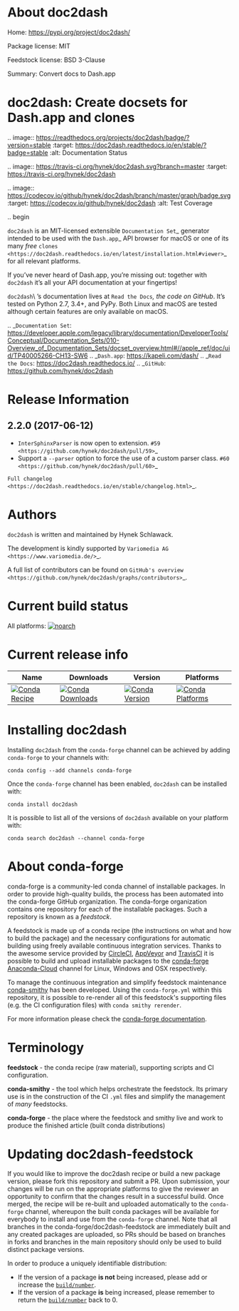 About doc2dash
==============

Home: https://pypi.org/project/doc2dash/

Package license: MIT

Feedstock license: BSD 3-Clause

Summary: Convert docs to Dash.app

doc2dash: Create docsets for Dash.app and clones
================================================

.. image:: https://readthedocs.org/projects/doc2dash/badge/?version=stable
   :target: https://doc2dash.readthedocs.io/en/stable/?badge=stable
   :alt: Documentation Status

.. image:: https://travis-ci.org/hynek/doc2dash.svg?branch=master
   :target: https://travis-ci.org/hynek/doc2dash

.. image:: https://codecov.io/github/hynek/doc2dash/branch/master/graph/badge.svg
  :target: https://codecov.io/github/hynek/doc2dash
  :alt: Test Coverage

.. begin


``doc2dash`` is an MIT-licensed extensible `Documentation Set`_ generator intended to be used with the `Dash.app`_ API browser for macOS or one of its many *free* `clones <https://doc2dash.readthedocs.io/en/latest/installation.html#viewer>`_ for all relevant platforms.

If you’ve never heard of Dash.app, you’re missing out:
together with ``doc2dash`` it’s all your API documentation at your fingertips!

``doc2dash``\ ’s documentation lives at `Read the Docs`_, the code on GitHub_.
It’s tested on Python 2.7, 3.4+, and PyPy.
Both Linux and macOS are tested although certain features are only available on macOS.


.. _`Documentation Set`: https://developer.apple.com/legacy/library/documentation/DeveloperTools/Conceptual/Documentation_Sets/010-Overview_of_Documentation_Sets/docset_overview.html#//apple_ref/doc/uid/TP40005266-CH13-SW6
.. _`Dash.app`: https://kapeli.com/dash/
.. _`Read the Docs`: https://doc2dash.readthedocs.io/
.. _`GitHub`:  https://github.com/hynek/doc2dash


Release Information
===================

2.2.0 (2017-06-12)
------------------

- ``InterSphinxParser`` is now open to extension.
  `#59 <https://github.com/hynek/doc2dash/pull/59>`_
- Support a ``--parser`` option to force the use of a custom parser class.
  `#60 <https://github.com/hynek/doc2dash/pull/60>`_

`Full changelog <https://doc2dash.readthedocs.io/en/stable/changelog.html>`_.

Authors
=======

``doc2dash`` is written and maintained by Hynek Schlawack.

The development is kindly supported by `Variomedia AG <https://www.variomedia.de/>`_.

A full list of contributors can be found on `GitHub's overview <https://github.com/hynek/doc2dash/graphs/contributors>`_.




Current build status
====================

All platforms:
[![noarch](https://img.shields.io/circleci/project/github/conda-forge/doc2dash-feedstock/master.svg?label=noarch)](https://circleci.com/gh/conda-forge/doc2dash-feedstock)

Current release info
====================

| Name | Downloads | Version | Platforms |
| --- | --- | --- | --- |
| [![Conda Recipe](https://img.shields.io/badge/recipe-doc2dash-green.svg)](https://anaconda.org/conda-forge/doc2dash) | [![Conda Downloads](https://img.shields.io/conda/dn/conda-forge/doc2dash.svg)](https://anaconda.org/conda-forge/doc2dash) | [![Conda Version](https://img.shields.io/conda/vn/conda-forge/doc2dash.svg)](https://anaconda.org/conda-forge/doc2dash) | [![Conda Platforms](https://img.shields.io/conda/pn/conda-forge/doc2dash.svg)](https://anaconda.org/conda-forge/doc2dash) |

Installing doc2dash
===================

Installing `doc2dash` from the `conda-forge` channel can be achieved by adding `conda-forge` to your channels with:

```
conda config --add channels conda-forge
```

Once the `conda-forge` channel has been enabled, `doc2dash` can be installed with:

```
conda install doc2dash
```

It is possible to list all of the versions of `doc2dash` available on your platform with:

```
conda search doc2dash --channel conda-forge
```


About conda-forge
=================

conda-forge is a community-led conda channel of installable packages.
In order to provide high-quality builds, the process has been automated into the
conda-forge GitHub organization. The conda-forge organization contains one repository
for each of the installable packages. Such a repository is known as a *feedstock*.

A feedstock is made up of a conda recipe (the instructions on what and how to build
the package) and the necessary configurations for automatic building using freely
available continuous integration services. Thanks to the awesome service provided by
[CircleCI](https://circleci.com/), [AppVeyor](https://www.appveyor.com/)
and [TravisCI](https://travis-ci.org/) it is possible to build and upload installable
packages to the [conda-forge](https://anaconda.org/conda-forge)
[Anaconda-Cloud](https://anaconda.org/) channel for Linux, Windows and OSX respectively.

To manage the continuous integration and simplify feedstock maintenance
[conda-smithy](https://github.com/conda-forge/conda-smithy) has been developed.
Using the ``conda-forge.yml`` within this repository, it is possible to re-render all of
this feedstock's supporting files (e.g. the CI configuration files) with ``conda smithy rerender``.

For more information please check the [conda-forge documentation](https://conda-forge.org/docs/).

Terminology
===========

**feedstock** - the conda recipe (raw material), supporting scripts and CI configuration.

**conda-smithy** - the tool which helps orchestrate the feedstock.
                   Its primary use is in the construction of the CI ``.yml`` files
                   and simplify the management of *many* feedstocks.

**conda-forge** - the place where the feedstock and smithy live and work to
                  produce the finished article (built conda distributions)


Updating doc2dash-feedstock
===========================

If you would like to improve the doc2dash recipe or build a new
package version, please fork this repository and submit a PR. Upon submission,
your changes will be run on the appropriate platforms to give the reviewer an
opportunity to confirm that the changes result in a successful build. Once
merged, the recipe will be re-built and uploaded automatically to the
`conda-forge` channel, whereupon the built conda packages will be available for
everybody to install and use from the `conda-forge` channel.
Note that all branches in the conda-forge/doc2dash-feedstock are
immediately built and any created packages are uploaded, so PRs should be based
on branches in forks and branches in the main repository should only be used to
build distinct package versions.

In order to produce a uniquely identifiable distribution:
 * If the version of a package **is not** being increased, please add or increase
   the [``build/number``](https://conda.io/docs/user-guide/tasks/build-packages/define-metadata.html#build-number-and-string).
 * If the version of a package **is** being increased, please remember to return
   the [``build/number``](https://conda.io/docs/user-guide/tasks/build-packages/define-metadata.html#build-number-and-string)
   back to 0.
